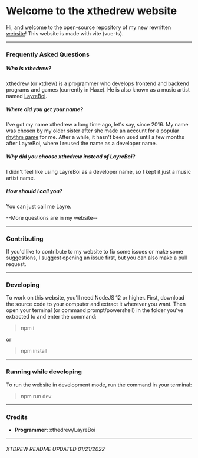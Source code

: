 # Welcome to the xthedrew website
Hi, and welcome to the open-source repository of my new rewritten [website](https://xtdrew.xyz)! This website is made with vite (vue-ts).

-------------

### Frequently Asked Questions
##### Who is xthedrew?
xthedrew (or xtdrew) is a programmer who develops frontend and backend programs and games (currently in Haxe). He is also known as a music artist named [LayreBoi](https://layreboi.me).

##### Where did you get your name?
I've got my name xthedrew a long time ago, let's say, since 2016. My name was chosen by my older sister after she made an account for a popular [rhythm game](https://osu.ppy.sh/users/8132588) for me. After a while, it hasn't been used until a few months after LayreBoi, where I reused the name as a developer name.

##### Why did you choose xthedrew instead of LayreBoi?
I didn't feel like using LayreBoi as a developer name, so I kept it just a music artist name.

##### How should I call you?
You can just call me Layre.

--More questions are in my website--

-------------------

### Contributing
If you'd like to contribute to my website to fix some issues or make some suggestions, I suggest opening an issue first, but you can also make a pull request.

---------------------

### Developing
To work on this website, you'll need NodeJS 12 or higher. First, download the source code to your computer and extract it wherever you want. Then open your terminal (or command prompt/powershell) in the folder you've extracted to and enter the command:

> npm i

or 

> npm install

--------------------

### Running while developing
To run the website in development mode, run the command in your terminal:

> npm run dev

--------------------
### Credits
- **Programmer:** xthedrew/LayreBoi

---------------------
###### XTDREW README UPDATED 01/21/2022